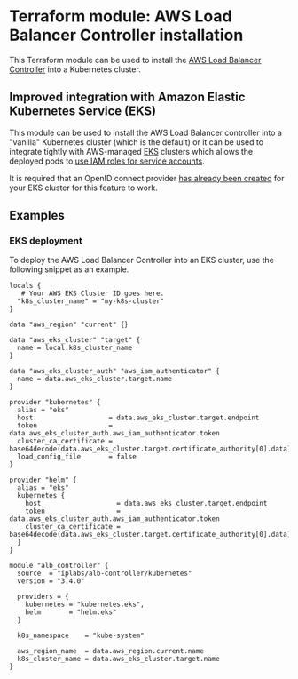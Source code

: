 # Terraform module: AWS Load Balancer Controller installation

This Terraform module can be used to install the [AWS Load Balancer
Controller](https://github.com/kubernetes-sigs/aws-load-balancer-controller)
into a Kubernetes cluster.

## Improved integration with Amazon Elastic Kubernetes Service (EKS)

This module can be used to install the AWS Load Balancer controller into a "vanilla" Kubernetes cluster (which is the default)
or it can be used to integrate tightly with AWS-managed [EKS](https://aws.amazon.com/eks/) clusters which allows the deployed pods to
[use IAM roles for service accounts](https://docs.aws.amazon.com/eks/latest/userguide/enable-iam-roles-for-service-accounts.html).

It is required that an OpenID connect provider [has already been created](https://www.terraform.io/docs/providers/aws/r/eks_cluster.html#example-iam-role-for-eks-cluster) for your EKS cluster for this feature to work.

## Examples

### EKS deployment

To deploy the AWS Load Balancer Controller into an EKS cluster, use the following
snippet as an example.

```hcl
locals {
   # Your AWS EKS Cluster ID goes here.
  "k8s_cluster_name" = "my-k8s-cluster"
}

data "aws_region" "current" {}

data "aws_eks_cluster" "target" {
  name = local.k8s_cluster_name
}

data "aws_eks_cluster_auth" "aws_iam_authenticator" {
  name = data.aws_eks_cluster.target.name
}

provider "kubernetes" {
  alias = "eks"
  host                   = data.aws_eks_cluster.target.endpoint
  token                  = data.aws_eks_cluster_auth.aws_iam_authenticator.token
  cluster_ca_certificate = base64decode(data.aws_eks_cluster.target.certificate_authority[0].data)
  load_config_file       = false
}

provider "helm" {
  alias = "eks"
  kubernetes {
    host                   = data.aws_eks_cluster.target.endpoint
    token                  = data.aws_eks_cluster_auth.aws_iam_authenticator.token
    cluster_ca_certificate = base64decode(data.aws_eks_cluster.target.certificate_authority[0].data)
  }
}

module "alb_controller" {
  source  = "iplabs/alb-controller/kubernetes"
  version = "3.4.0"

  providers = {
    kubernetes = "kubernetes.eks",
    helm       = "helm.eks"
  }

  k8s_namespace    = "kube-system"

  aws_region_name  = data.aws_region.current.name
  k8s_cluster_name = data.aws_eks_cluster.target.name
}
```
